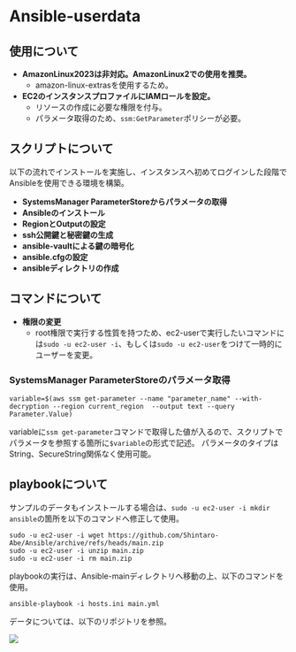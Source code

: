 # Ansible-userdata
## 使用について

* __AmazonLinux2023は非対応。AmazonLinux2での使用を推奨。__
    * amazon-linux-extrasを使用するため。
* __EC2のインスタンスプロファイルにIAMロールを設定。__
    * リソースの作成に必要な権限を付与。
    * パラメータ取得のため、` ssm:GetParameter `ポリシーが必要。 
## スクリプトについて
以下の流れでインストールを実施し、インスタンスへ初めてログインした段階でAnsibleを使用できる環境を構築。
* __SystemsManager ParameterStoreからパラメータの取得__
* __Ansibleのインストール__
* __RegionとOutputの設定__
* __ssh公開鍵と秘密鍵の生成__
* __ansible-vaultによる鍵の暗号化__
* __ansible.cfgの設定__
* __ansibleディレクトリの作成__

## コマンドについて
* __権限の変更__
    * root権限で実行する性質を持つため、ec2-userで実行したいコマンドには` sudo -u ec2-user -i `、もしくは` sudo -u ec2-user `をつけて一時的にユーザーを変更。

### SystemsManager ParameterStoreのパラメータ取得

```
variable=$(aws ssm get-parameter --name "parameter_name" --with-decryption --region current_region  --output text --query Parameter.Value)
```
variableに` ssm get-parameter `コマンドで取得した値が入るので、スクリプトでパラメータを参照する箇所に` $variable `の形式で記述。
パラメータのタイプはString、SecureString関係なく使用可能。

## playbookについて
サンプルのデータもインストールする場合は、` sudo -u ec2-user -i mkdir ansible `の箇所を以下のコマンドへ修正して使用。
```
sudo -u ec2-user -i wget https://github.com/Shintaro-Abe/Ansible/archive/refs/heads/main.zip
sudo -u ec2-user -i unzip main.zip
sudo -u ec2-user -i rm main.zip
```
playbookの実行は、Ansible-mainディレクトリへ移動の上、以下のコマンドを使用。
```
ansible-playbook -i hosts.ini main.yml
```
データについては、以下のリポジトリを参照。

<a href="https://github.com/Shintaro-Abe/Ansible.git"><img src="https://img.shields.io/badge/ShintaroAbe/Ansible-181717.svg?logo=github&style=flat-square"></a>
